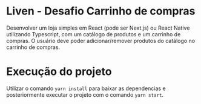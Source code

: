 # Liven - Desafio Carrinho de compras

Desenvolver um loja simples em React (pode ser Next.js) ou React Native utilizando Typescript, com um catálogo de produtos e um carrinho de compras. O usuário deve poder adicionar/remover produtos do catálogo no carrinho de compras.

# Execução do projeto

Utilizar o comando `yarn install` para baixar as dependencias e posteriormente executar o projeto com o comando `yarn start`.